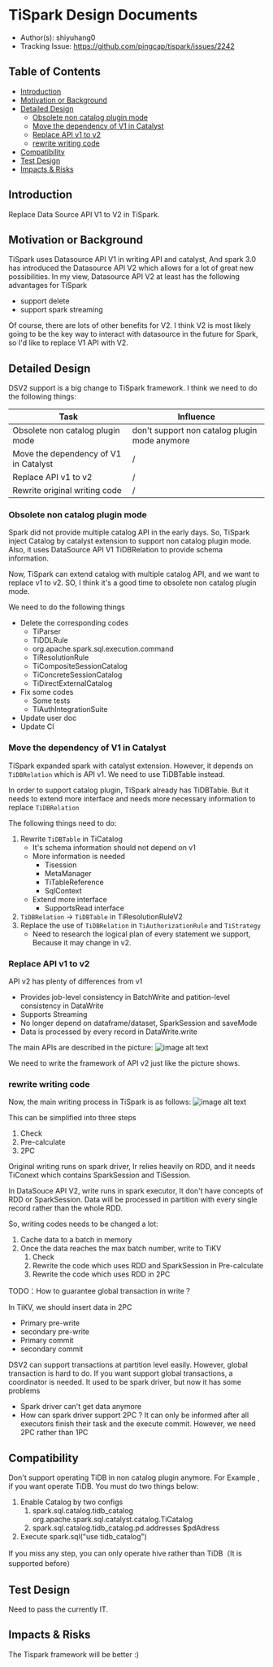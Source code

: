 # TiSpark Design Documents

- Author(s): shiyuhang0
- Tracking Issue: https://github.com/pingcap/tispark/issues/2242

## Table of Contents

* [Introduction](#introduction)
* [Motivation or Background](#motivation-or-background)
* [Detailed Design](#detailed-design)
    * [Obsolete non catalog plugin mode](#obsolete-non-catalog-plugin-mode)
    * [Move the dependency of V1 in Catalyst](#move-the-dependency-of-v1-in-catalyst)
    * [Replace API v1 to v2](#replace-api-v1-to-v2)
    * [rewrite writing code](#rewrite-writing-code)
* [Compatibility](#compatibility)
* [Test Design](#test-design)
* [Impacts & Risks](#impacts--risks)

## Introduction

Replace Data Source API V1 to V2 in TiSpark.

## Motivation or Background

TiSpark uses Datasource API V1 in writing API and catalyst, And spark 3.0 has introduced the Datasource API V2 which allows for a lot of great new possibilities. In my view, Datasource API V2 at least has the following advantages for TiSpark
- support delete
- support spark streaming

Of course, there are lots of other benefits for V2. I think V2 is most likely going to be the key way to interact with datasource in the future for Spark, so I'd like to replace V1 API with V2.

## Detailed Design

DSV2 support is a big change to TiSpark framework. I think we need to do the following things:

| Task                                  | Influence                                     |
|---------------------------------------|-----------------------------------------------|
| Obsolete non catalog plugin mode      | don't support non catalog plugin mode anymore |
| Move the dependency of V1 in Catalyst | /                                             |
| Replace API v1 to v2                  | /                                             | 
| Rewrite original writing code         | /                                             |

### Obsolete non catalog plugin mode
Spark did not provide multiple catalog API in the early days. So, TiSpark inject Catalog by catalyst extension to support non catalog plugin mode. Also, it uses DataSource API V1 TiDBRelation to provide schema information.

Now, TiSpark can extend catalog with multiple catalog API, and we want to replace v1 to v2. SO, I think it's a good time to obsolete non catalog plugin mode.

We need to do the following things
- Delete the corresponding codes
    - TiParser
    - TiDDLRule
    - org.apache.spark.sql.execution.command
    - TiResolutionRule
    - TiCompositeSessionCatalog
    - TiConcreteSessionCatalog
    - TiDirectExternalCatalog
- Fix some codes
    - Some tests
    - TiAuthIntegrationSuite
- Update user doc
- Update CI

### Move the dependency of V1 in Catalyst
TiSpark expanded spark with catalyst extension. However, it depends on `TiDBRelation` which is API v1. We need to use TiDBTable instead.

In order to support catalog plugin, TiSpark already has TiDBTable. But it needs to extend more interface and needs more necessary information to replace `TiDBRelation`

The following things need to do:
1. Rewrite `TiDBTable` in TiCatalog
    - It's schema information should not depend on v1
    - More information is needed
      - Tisession
      - MetaManager
      - TiTableReference
      - SqlContext
    - Extend more interface
      - SupportsRead interface
2. `TiDBRelation` -> `TiDBTable` in TiResolutionRuleV2
3. Replace the use of `TiDBRelation` in `TiAuthorizationRule` and `TiStrategy`
    - Need to research the logical plan of every statement we support, Because it may change in v2.
      
### Replace API v1 to v2
API v2 has plenty of differences from v1
- Provides job-level consistency in BatchWrite and patition-level consistency in DataWrite
- Supports Streaming
- No longer depend on dataframe/dataset, SparkSession and saveMode
- Data is processed by every record in DataWrite.write

The main APIs are described in the picture:
![image alt text](imgs/dsv2.png)

We need to write the framework of API v2 just like the picture shows.

### rewrite writing code
Now, the main writing process in TiSpark is as follows:
![image alt text](imgs/write.png)

This can be simplified into three steps
1. Check
2. Pre-calculate
3. 2PC

Original writing runs on spark driver, Ir relies heavily on RDD, and it needs TiConext which contains SparkSession and TiSession.

In DataSouce API V2, write runs in spark executor, It don't have concepts of RDD or SparkSession. Data will be processed in partition with every single record rather than the whole RDD.

So, writing codes needs to be changed a lot:
1. Cache data to a batch in memory
2. Once the data reaches the max batch number, write to TiKV
    1. Check
    2. Rewrite the code which uses RDD and SparkSession in Pre-calculate
    3. Rewrite the code which uses RDD in 2PC

TODO：How to guarantee global transaction in write？

In TiKV, we should insert data in 2PC
- Primary pre-write
- secondary pre-write
- Primary commit
- secondary commit

DSV2 can support transactions at partition level easily. However, global transaction is hard to do. If you want support global transactions, a coordinator is needed. It used to be spark driver, but now it has some problems
- Spark driver can't get data anymore
- How can spark driver support 2PC ? It can only be informed after all executors finish their task and the execute commit. However, we need 2PC rather than 1PC

## Compatibility

Don't support operating TiDB in non catalog plugin anymore.
For Example , if you want operate TiDB. You must do two things below:
1. Enable Catalog by two configs
   1. spark.sql.catalog.tidb_catalog org.apache.spark.sql.catalyst.catalog.TiCatalog
   2. spark.sql.catalog.tidb_catalog.pd.addresses $pdAdress
2. Execute spark.sql("use tidb_catalog")

If you miss any step, you can only operate hive rather than TiDB（It is supported before）

## Test Design

Need to pass the currently IT.

## Impacts & Risks

The Tispark framework will be better :)
